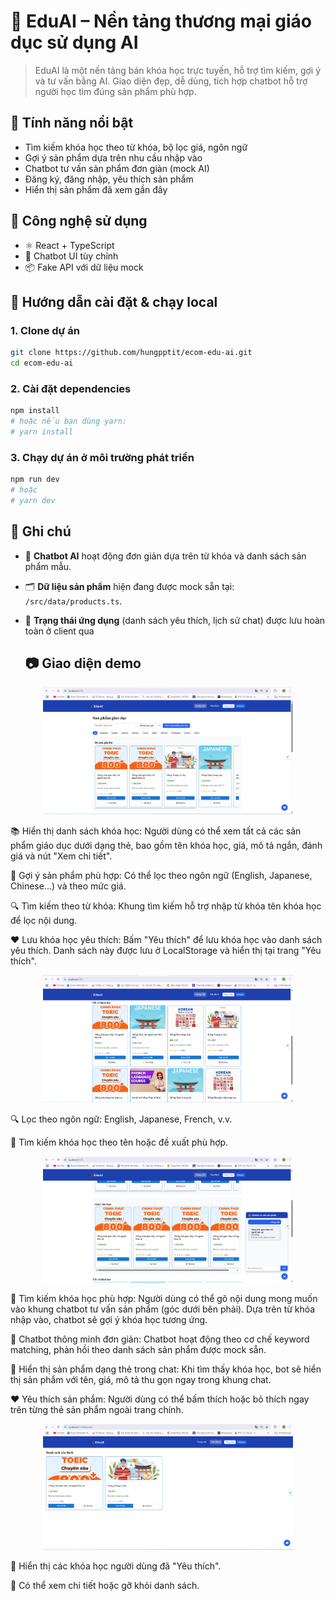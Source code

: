 # 🧠 EduAI – Nền tảng thương mại giáo dục sử dụng AI

> EduAI là một nền tảng bán khóa học trực tuyến, hỗ trợ tìm kiếm, gợi ý và tư vấn bằng AI. Giao diện đẹp, dễ dùng, tích hợp chatbot hỗ trợ người học tìm đúng sản phẩm phù hợp.

## 🚀 Tính năng nổi bật

- Tìm kiếm khóa học theo từ khóa, bộ lọc giá, ngôn ngữ
- Gợi ý sản phẩm dựa trên nhu cầu nhập vào
- Chatbot tư vấn sản phẩm đơn giản (mock AI)
- Đăng ký, đăng nhập, yêu thích sản phẩm
- Hiển thị sản phẩm đã xem gần đây

## 🧩 Công nghệ sử dụng

- ⚛️ React + TypeScript
- 💬 Chatbot UI tùy chỉnh
- 📦 Fake API với dữ liệu mock

## 🧪 Hướng dẫn cài đặt & chạy local

### 1. Clone dự án

```bash
git clone https://github.com/hungpptit/ecom-edu-ai.git
cd ecom-edu-ai
```  

### 2. Cài đặt dependencies

```bash
npm install
# hoặc nếu bạn dùng yarn:
# yarn install
```

### 3. Chạy dự án ở môi trường phát triển
```bash
npm run dev
# hoặc
# yarn dev
```
## 📌 Ghi chú

- 🤖 **Chatbot AI** hoạt động đơn giản dựa trên từ khóa và danh sách sản phẩm mẫu.
- 🗂️ **Dữ liệu sản phẩm** hiện đang được mock sẵn tại: `/src/data/products.ts`.
- 💾 **Trạng thái ứng dụng** (danh sách yêu thích, lịch sử chat) được lưu hoàn toàn ở client qua

  ## 📷 Giao diện demo

<p align="center">
  <img src="./demo/anh1.png" alt="Chat demo" width="400"/>
</p>

📚 Hiển thị danh sách khóa học: Người dùng có thể xem tất cả các sản phẩm giáo dục dưới dạng thẻ, bao gồm tên khóa học, giá, mô tả ngắn, đánh giá và nút "Xem chi tiết".

🧠 Gợi ý sản phẩm phù hợp: Có thể lọc theo ngôn ngữ (English, Japanese, Chinese...) và theo mức giá.

🔍 Tìm kiếm theo từ khóa: Khung tìm kiếm hỗ trợ nhập từ khóa tên khóa học để lọc nội dung.

❤️ Lưu khóa học yêu thích: Bấm "Yêu thích" để lưu khóa học vào danh sách yêu thích. Danh sách này được lưu ở LocalStorage và hiển thị tại trang "Yêu thích".

<p align="center">
  <img src="./demo/anh2.png" alt="Home preview all" width="400"/>
</p>

🔍 Lọc theo ngôn ngữ: English, Japanese, French, v.v.

🔎 Tìm kiếm khóa học theo tên hoặc đề xuất phù hợp.

<p align="center">
  <img src="./demo/anh3.png" alt="Home preview recommend" width="400"/>
</p>

🔎 Tìm kiếm khóa học phù hợp: Người dùng có thể gõ nội dung mong muốn vào khung chatbot tư vấn sản phẩm (góc dưới bên phải). Dựa trên từ khóa nhập vào, chatbot sẽ gợi ý khóa học tương ứng.

🤖 Chatbot thông minh đơn giản: Chatbot hoạt động theo cơ chế keyword matching, phản hồi theo danh sách sản phẩm được mock sẵn.

🧾 Hiển thị sản phẩm dạng thẻ trong chat: Khi tìm thấy khóa học, bot sẽ hiển thị sản phẩm với tên, giá, mô tả thu gọn ngay trong khung chat.

❤️ Yêu thích sản phẩm: Người dùng có thể bấm thích hoặc bỏ thích ngay trên từng thẻ sản phẩm ngoài trang chính.

<p align="center">
  <img src="./demo/anh4.png" alt="Home preview favorite" width="400"/>
</p>

💖 Hiển thị các khóa học người dùng đã "Yêu thích".

🔁 Có thể xem chi tiết hoặc gỡ khỏi danh sách.


